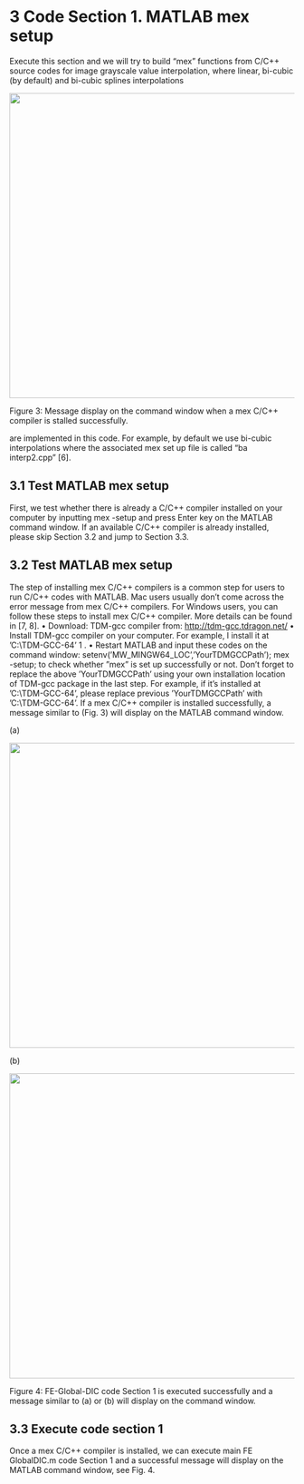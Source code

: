 # 3 Code Section 1. MATLAB mex setup

Execute this section and we will try to build “mex” functions from C/C++ source codes for image
grayscale value interpolation, where linear, bi-cubic (by default) and bi-cubic splines interpolations

<p align="center">
  <img width="538" src="C:\Users\yehju\Documents\Research_Doxygen\images\fig_mexCheck.png">
</p>
Figure 3: Message display on the command window when a mex C/C++ compiler is stalled successfully.

are implemented in this code. For example, by default we use bi-cubic interpolations where the
associated mex set up file is called “ba interp2.cpp” [6].


## 3.1 Test MATLAB mex setup
First, we test whether there is already a C/C++ compiler installed on your computer by inputting
mex -setup and press Enter key on the MATLAB command window. If an available C/C++ compiler is already installed, please skip Section 3.2 and jump to Section 3.3.

## 3.2 Test MATLAB mex setup
The step of installing mex C/C++ compilers is a common step for users to run C/C++ codes with
MATLAB. Mac users usually don’t come across the error message from mex C/C++ compilers.
For Windows users, you can follow these steps to install mex C/C++ compiler. More details can
be found in [7, 8].
• Download: TDM-gcc compiler from: http://tdm-gcc.tdragon.net/
• Install TDM-gcc compiler on your computer. For example, I install it at ’C:\TDM-GCC-64’ 1
.
• Restart MATLAB and input these codes on the command window:
setenv(’MW_MINGW64_LOC’,’YourTDMGCCPath’); mex -setup;
to check whether ”mex” is set up successfully or not. Don’t forget to replace the above
’YourTDMGCCPath’ using your own installation location of TDM-gcc package in the last step.
For example, if it’s installed at ’C:\TDM-GCC-64’, please replace previous ’YourTDMGCCPath’
with ’C:\TDM-GCC-64’. If a mex C/C++ compiler is installed successfully, a message similar
to (Fig. 3) will display on the MATLAB command window.

(a)
<p align="center">
  <img width="538" src="C:\Users\yehju\Documents\Research_Doxygen\images\fig_ex_sec1_1.png">
</p>
(b)
<p align="center">
  <img width="538" src="C:\Users\yehju\Documents\Research_Doxygen\images\fig_ex_sec1_2.png">
</p>

Figure 4: FE-Global-DIC code Section 1 is executed successfully and a message similar to (a) or
(b) will display on the command window.


## 3.3 Execute code section 1
Once a mex C/C++ compiler is installed, we can execute main FE GlobalDIC.m code Section 1
and a successful message will display on the MATLAB command window, see Fig. 4.


